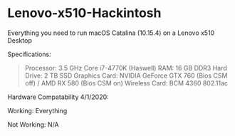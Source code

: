 # Lenovo-x510-Hackintosh
Everything you need to run macOS Catalina (10.15.4) on a Lenovo x510 Desktop

Specifications:

>  Processor:	3.5 GHz Core i7-4770K (Haswell)
>  RAM:	16 GB DDR3
  Hard Drive:	2 TB SSD
  Graphics Card:	NVIDIA GeForce GTX 760 (Bios CSM off) / AMD RX 580 (Bios CSM on)
  Wireless Card:	BCM 4360 802.11ac

Hardware Compatability 4/1/2020:

Working:
Everything

Not Working:
N/A
